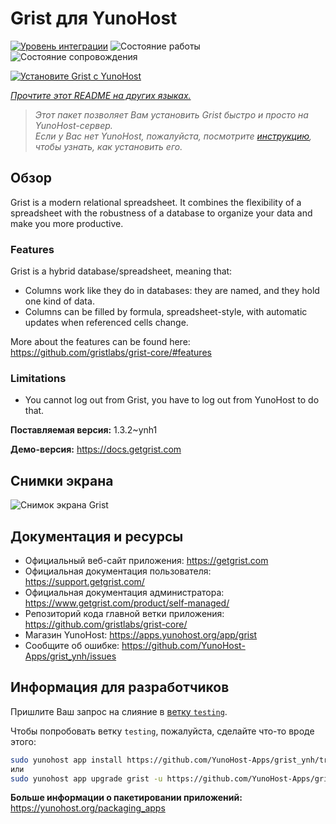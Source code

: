 <!--
Важно: этот README был автоматически сгенерирован <https://github.com/YunoHost/apps/tree/master/tools/readme_generator>
Он НЕ ДОЛЖЕН редактироваться вручную.
-->

# Grist для YunoHost

[![Уровень интеграции](https://apps.yunohost.org/badge/integration/grist)](https://ci-apps.yunohost.org/ci/apps/grist/)
![Состояние работы](https://apps.yunohost.org/badge/state/grist)
![Состояние сопровождения](https://apps.yunohost.org/badge/maintained/grist)

[![Установите Grist с YunoHost](https://install-app.yunohost.org/install-with-yunohost.svg)](https://install-app.yunohost.org/?app=grist)

*[Прочтите этот README на других языках.](./ALL_README.md)*

> *Этот пакет позволяет Вам установить Grist быстро и просто на YunoHost-сервер.*  
> *Если у Вас нет YunoHost, пожалуйста, посмотрите [инструкцию](https://yunohost.org/install), чтобы узнать, как установить его.*

## Обзор

Grist is a modern relational spreadsheet. It combines the flexibility of a spreadsheet with the robustness of a database to organize your data and make you more productive.

### Features

Grist is a hybrid database/spreadsheet, meaning that:

- Columns work like they do in databases: they are named, and they hold one kind of data.
- Columns can be filled by formula, spreadsheet-style, with automatic updates when referenced cells change.

More about the features can be found here: <https://github.com/gristlabs/grist-core/#features>

### Limitations

- You cannot log out from Grist, you have to log out from YunoHost to do that.


**Поставляемая версия:** 1.3.2~ynh1

**Демо-версия:** <https://docs.getgrist.com>

## Снимки экрана

![Снимок экрана Grist](./doc/screenshots/grist.jpg)

## Документация и ресурсы

- Официальный веб-сайт приложения: <https://getgrist.com>
- Официальная документация пользователя: <https://support.getgrist.com/>
- Официальная документация администратора: <https://www.getgrist.com/product/self-managed/>
- Репозиторий кода главной ветки приложения: <https://github.com/gristlabs/grist-core/>
- Магазин YunoHost: <https://apps.yunohost.org/app/grist>
- Сообщите об ошибке: <https://github.com/YunoHost-Apps/grist_ynh/issues>

## Информация для разработчиков

Пришлите Ваш запрос на слияние в [ветку `testing`](https://github.com/YunoHost-Apps/grist_ynh/tree/testing).

Чтобы попробовать ветку `testing`, пожалуйста, сделайте что-то вроде этого:

```bash
sudo yunohost app install https://github.com/YunoHost-Apps/grist_ynh/tree/testing --debug
или
sudo yunohost app upgrade grist -u https://github.com/YunoHost-Apps/grist_ynh/tree/testing --debug
```

**Больше информации о пакетировании приложений:** <https://yunohost.org/packaging_apps>
